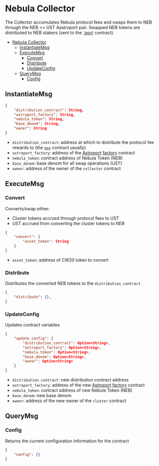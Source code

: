 # Nebula Collector

The Collector accumulates Nebula protocol fees and swaps them to NEB through the NEB <> UST Aastroport pair. Swapped NEB tokens are distributed to NEB stakers (sent to the [`gov](../nebula-gov/)) contract).

- [Nebula Collector](#nebula-collector)
  - [InstantiateMsg](#instantiatemsg)
  - [ExecuteMsg](#executemsg)
    - [Convert](#convert)
    - [Distribute](#distribute)
    - [UpdateConfig](#updateconfig)
  - [QueryMsg](#querymsg)
    - [Config](#config)

## InstantiateMsg

```json
{
    "distribution_contract": String,
    "astroport_factory": String,
    "nebula_token": String,
    "base_denom": String,
    "owner": String
}
```

- `distribution_contract`: address at which to distribute the protocol fee rewards to (the [`gov`](../nebula-gov/) contract usually)
- `astroport_factory`: address of the [Astroport](https://astroport.fi) [factory](https://github.com/astroport-fi/astroport-core/tree/main/contracts/factory) contract
- `nebula_token`: contract address of Nebula Token (NEB)
- `base_denom`: base denom for all swap operations (UST)
- `owner`: address of the owner of the `collector` contract

## ExecuteMsg

### Convert

Converts/swap either:

- Cluster tokens accrued through protocol fees to UST
- UST accrued from converting the cluster tokens to NEB

```json
{
    "convert": {
        "asset_token": String
    }
}
```

- `asset_token`: address of CW20 token to convert

### Distribute

Distributes the converted NEB tokens to the `distribution_contract`

```json
{
    "distribute": {},
}
```

### UpdateConfig

Updates contract variables

```json
{
    "update_config": {
        "distribution_contract": Option<String>,
        "astroport_factory": Option<String>,
        "nebula_token": Option<String>,
        "base_denom": Option<String>,
        "owner": Option<String>
    }
}
```

- `distribution_contract`: new distribution contract address
- `astroport_factory`: address of the new [Astroport](https://astroport.fi) [factory](https://github.com/astroport-fi/astroport-core/tree/main/contracts/factory) contract
- `nebula_token`: contract address of new Nebula Token (NEB)
- `base_denom`: new base denom
- `owner`: address of the new owner of the `cluster` contract

## QueryMsg

### Config

Returns the current configuration information for the contract

```json
{
    "config": {}
}
```
